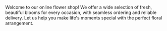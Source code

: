 Welcome to our online flower shop! We offer a wide selection of fresh, beautiful blooms for every occasion, with seamless ordering and reliable delivery. Let us help you make life's moments special with the perfect floral arrangement.
